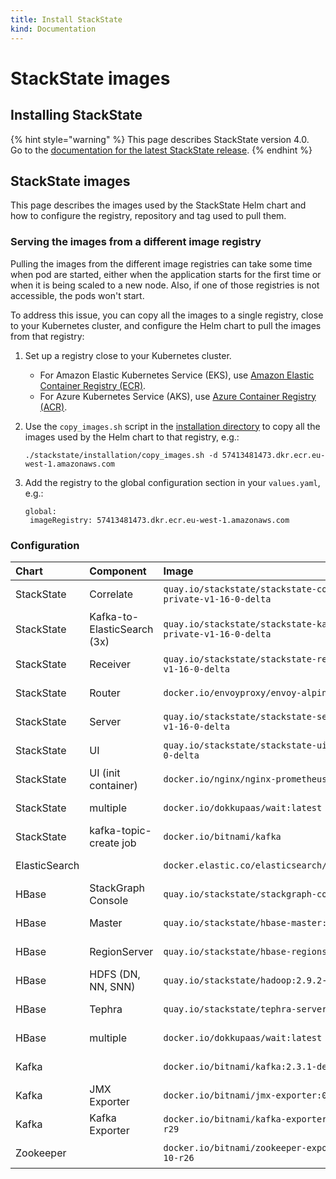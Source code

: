 ```yaml
---
title: Install StackState
kind: Documentation
---
```


# StackState images

## Installing StackState

{% hint style="warning" %}
This page describes StackState version 4.0.  
Go to the [documentation for the latest StackState release](https://docs.stackstate.com/).
{% endhint %}

## StackState images

This page describes the images used by the StackState Helm chart and how to configure the registry, repository and tag used to pull them.

### Serving the images from a different image registry

Pulling the images from the different image registries can take some time when pod are started, either when the application starts for the first time or when it is being scaled to a new node. Also, if one of those registries is not accessible, the pods won't start.

To address this issue, you can copy all the images to a single registry, close to your Kubernetes cluster, and configure the Helm chart to pull the images from that registry:

1. Set up a registry close to your Kubernetes cluster.
   * For Amazon Elastic Kubernetes Service \(EKS\), use [Amazon Elastic Container Registry \(ECR\)](https://aws.amazon.com/ecr/).
   * For Azure Kubernetes Service \(AKS\), use [Azure Container Registry \(ACR\)](https://azure.microsoft.com/en-us/services/container-registry/).
2. Use the `copy_images.sh` script in the [installation directory](https://github.com/StackVista/helm-charts/tree/master/stable/stackstate/installation) to copy all the images used by the Helm chart to that registry, e.g.:

   ```text
   ./stackstate/installation/copy_images.sh -d 57413481473.dkr.ecr.eu-west-1.amazonaws.com
   ```

3. Add the registry to the global configuration section in your `values.yaml`, e.g.:

   ```text
   global:
    imageRegistry: 57413481473.dkr.ecr.eu-west-1.amazonaws.com
   ```

### Configuration

| Chart | Component | Image | Value for registry | Value for repository | Value for tag |
| :--- | :--- | :--- | :--- | :--- | :--- |
| StackState | Correlate | `quay.io/stackstate/stackstate-correlate:sts-private-v1-16-0-delta` | `stackstate.components.all.image.registry`   \(can be overridden with `global.imageRegistry`\) | `stackstate.components.correlate.image.repository` | `stackstate.components.correlate.image.tag`   \(defaults to `stackstate.components.all.image.tag`\) |
| StackState | Kafka-to-ElasticSearch \(3x\) | `quay.io/stackstate/stackstate-kafka-to-es:sts-private-v1-16-0-delta` | `stackstate.components.all.image.registry`   \(can be overridden with `global.imageRegistry`\) | `stackstate.components.k2es.image.repository` | `stackstate.components.k2es.image.tag`   \(defaults to `stackstate.components.all.image.tag`\) |
| StackState | Receiver | `quay.io/stackstate/stackstate-receiver:sts-private-v1-16-0-delta` | `stackstate.components.all.image.registry`   \(can be overridden with `global.imageRegistry`\) | `stackstate.components.receiver.image.repository` | `stackstate.components.receiver.image.tag`   \(defaults to `stackstate.components.all.image.tag`\) |
| StackState | Router | `docker.io/envoyproxy/envoy-alpine:v1.12.1` | `stackstate.components.router.image.registry`   \(can be overridden with `global.imageRegistry`\) | `stackstate.components.router.image.repository` | `stackstate.components.router.image.tag` |
| StackState | Server | `quay.io/stackstate/stackstate-server:sts-private-v1-16-0-delta` | `stackstate.components.all.image.registry`   \(can be overridden with `global.imageRegistry`\) | `stackstate.components.server.image.repository` | `stackstate.components.server.image.tag`   \(defaults to `stackstate.components.all.image.tag`\) |
| StackState | UI | `quay.io/stackstate/stackstate-ui:sts-private-v1-16-0-delta` | `stackstate.components.all.image.registry`   \(can be overridden with `global.imageRegistry`\) | `stackstate.components.ui.image.repository` | `stackstate.components.ui.image.tag`   \(defaults to `stackstate.components.all.image.tag`\) |
| StackState | UI \(init container\) | `docker.io/nginx/nginx-prometheus-exporter:0.4.2` | `stackstate.components.nginxPrometheusExporter.image.registry`   \(can be overridden with `global.imageRegistry`\) | `stackstate.components.nginxPrometheusExporter.image.repository` | `stackstate.components.nginxPrometheusExporter.image.tag` |
| StackState | multiple | `docker.io/dokkupaas/wait:latest` | `stackstate.components.wait.image.registry`   \(can be overridden with `global.imageRegistry`\) | `stackstate.components.wait.image.repository` | `stackstate.components.wait.image.tag` |
| StackState | kafka-topic-create job | `docker.io/bitnami/kafka` | `stackstate.components.kafkaTopicCreate.image.registry`   \(can be overridden with `global.imageRegistry`\) | `stackstate.components.kafkaTopicCreate.image.repository` | `stackstate.components.kafkaTopicCreate.image.tag` |
| ElasticSearch |  | `docker.elastic.co/elasticsearch/elasticsearch:7.4.1` | `elasticSearch.imageRegistry`   \(can be overridden with `global.imageRegistry`\) | `elasticsearch.imageRepository` | `elasticsearch.imageTag` |
| HBase | StackGraph Console | `quay.io/stackstate/stackgraph-console:1.5.3` | `hbase.all.image.registry`   \(can be overridden with `global.imageRegistry`\) | `hbase.console.image.repository` | `hbase.console.image.tag`   \(defaults to `hbase.stackgraph.image.tag`\) |
| HBase | Master | `quay.io/stackstate/hbase-master:1.5.3` | `hbase.all.image.registry`   \(can be overridden with `global.imageRegistry`\) | `hbase.hbase.master.image.repository` | `hbase.hbase.master.image.tag`   \(defaults to `hbase.stackgraph.image.tag`\) |
| HBase | RegionServer | `quay.io/stackstate/hbase-regionserver:1.5.3` | `hbase.all.image.registry`   \(can be overridden with `global.imageRegistry`\) | `hbase.hbase.regionserver.image.repository` | `hbase.hbase.regionserver.image.tag`   \(defaults to `stackgraph.image.tag`\) |
| HBase | HDFS \(DN, NN, SNN\) | `quay.io/stackstate/hadoop:2.9.2-java11` | `hbase.all.image.registry`   \(can be overridden with `global.imageRegistry`\) | `hbase.hdfs.image.repository` | `hbase.hdfs.image.tag` |
| HBase | Tephra | `quay.io/stackstate/tephra-server:1.5.3` | `hbase.all.image.registry`   \(can be overridden with `global.imageRegistry`\) | `hbase.tephra.image.repository` | `hbase.tephra.image.tag`   \(defaults to `hbase.stackgraph.image.tag`\) |
| HBase | multiple | `docker.io/dokkupaas/wait:latest` | `hbase.wait.image.registry`   \(can be overridden with `global.imageRegistry`\) | `hbase.wait.image.repository` | `hbase.wait.image.tag` |
| Kafka |  | `docker.io/bitnami/kafka:2.3.1-debian-9-r41` | `kafka.image.registry`   \(can be overridden with `global.imageRegistry`\) | `kafka.image.repository` | `kafka.image.tag` |
| Kafka | JMX Exporter | `docker.io/bitnami/jmx-exporter:0.12.0-debian-10-r29` | `kafka.metrics.jmx.image.registry`   \(can be overridden with `global.imageRegistry`\) | `kafka.metrics.jmx.image.repository` | `kafka.metrics.jmx.image.tag` |
| Kafka | Kafka Exporter | `docker.io/bitnami/kafka-exporter:1.2.0-debian-10-r29` | `kafka.metrics.kafka.image.registry`   \(can be overridden with `global.imageRegistry`\) | `kafka.metrics.kafka.image.repository` | `kafka.metrics.kafka.image.tag` |
| Zookeeper |  | `docker.io/bitnami/zookeeper-exporter:0.1.3-debian-10-r26` | `zookeeper.image.registry`   \(can be overridden with `global.imageRegistry`\) | `zookeeper.image.repository` | `zookeeper.image.tag` |

